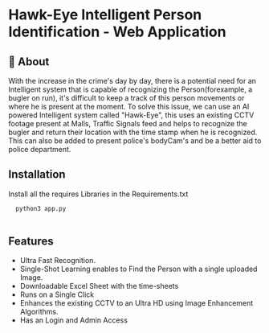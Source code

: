 
# Hawk-Eye Intelligent Person Identification - Web Application

## 🚀 About 

With the increase in the crime's day by day, there is a potential need for an Intelligent system that is capable of recognizing the Person(forexample, a bugler on run), it's difficult to keep a track of this person movements or where he is present at the moment. To solve this issue, we can use an AI powered Intelligent system called "Hawk-Eye", this uses an existing CCTV footage present at Malls, Traffic Signals feed and helps to recognize the bugler and return their location with the time stamp when he is recognized. This can also be added to present police's bodyCam's and be a better aid to police department. 


## Installation

Install all the requires Libraries in the Requirements.txt

```bash
  python3 app.py
  
```


## Features

- Ultra Fast Recognition.
- Single-Shot Learning enables to Find the Person with a single uploaded Image.
- Downloadable Excel Sheet with the time-sheets
- Runs on a Single Click
- Enhances the existing CCTV to an Ultra HD using Image Enhancement Algorithms.
- Has an Login and Admin Access

